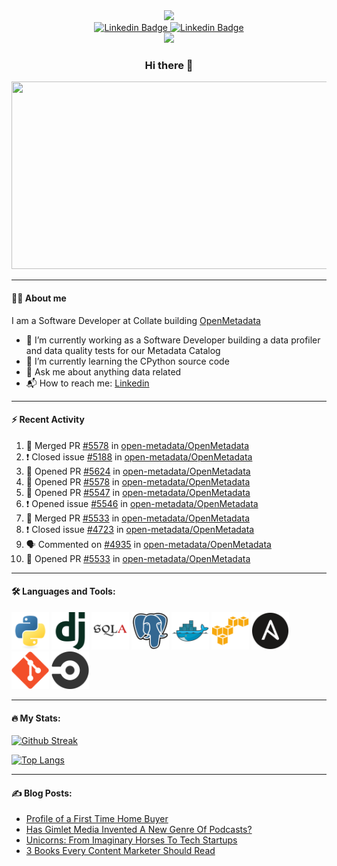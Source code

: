 <div id="header" align="center">
  <img src="https://media.giphy.com/media/5eLDrEaRGHegx2FeF2/giphy.gif" width="100"/>
</div>
<div id="badges" align="center">
  <a href="https://www.linkedin.com/in/teddycrepineau/">
    <img src="https://shields.io/badge/Linkedin-blue?logo=linkedin&logoColor=white&style=for-the-badge" alt="Linkedin Badge"/>
  </a>
  <a href="https://medium.com/@teddycrpineau">
    <img src="https://shields.io/badge/Medium-black?logo=medium&logoColor=white&style=for-the-badge" alt="Linkedin Badge"/>
  </a>
</div>
<div align="center">
  <img src="https://komarev.com/ghpvc/?username=TeddyCr&color=blue&style=flat-square" />
</div>

<h3 align="center">
Hi there 👋
</h3>
<div align="center">
  <img src="https://media.giphy.com/media/L8K62iTDkzGX6/giphy.gif" width="600" height="300"/>
</div>

---

#### :technologist: About me
I am a Software Developer at Collate building <a href="https://open-metadata.org"/>OpenMetadata</a>
- 🔭 I’m currently working as a Software Developer building a data profiler and data quality tests for our Metadata Catalog
- 🐍 I’m currently learning the CPython source code
- 💬 Ask me about anything data related
- 📬 How to reach me: [Linkedin](https://shields.io/badge/Linkedin-blue?logo=linkedin&logoColor=white&style=for-the-badge)

---

#### ⚡️ Recent Activity
<!--START_SECTION:activity-->
1. 🎉 Merged PR [#5578](https://github.com/open-metadata/OpenMetadata/pull/5578) in [open-metadata/OpenMetadata](https://github.com/open-metadata/OpenMetadata)
2. ❗️ Closed issue [#5188](https://github.com/open-metadata/OpenMetadata/issues/5188) in [open-metadata/OpenMetadata](https://github.com/open-metadata/OpenMetadata)
3. 💪 Opened PR [#5624](https://github.com/open-metadata/OpenMetadata/pull/5624) in [open-metadata/OpenMetadata](https://github.com/open-metadata/OpenMetadata)
4. 💪 Opened PR [#5578](https://github.com/open-metadata/OpenMetadata/pull/5578) in [open-metadata/OpenMetadata](https://github.com/open-metadata/OpenMetadata)
5. 💪 Opened PR [#5547](https://github.com/open-metadata/OpenMetadata/pull/5547) in [open-metadata/OpenMetadata](https://github.com/open-metadata/OpenMetadata)
6. ❗️ Opened issue [#5546](https://github.com/open-metadata/OpenMetadata/issues/5546) in [open-metadata/OpenMetadata](https://github.com/open-metadata/OpenMetadata)
7. 🎉 Merged PR [#5533](https://github.com/open-metadata/OpenMetadata/pull/5533) in [open-metadata/OpenMetadata](https://github.com/open-metadata/OpenMetadata)
8. ❗️ Closed issue [#4723](https://github.com/open-metadata/OpenMetadata/issues/4723) in [open-metadata/OpenMetadata](https://github.com/open-metadata/OpenMetadata)
9. 🗣 Commented on [#4935](https://github.com/open-metadata/OpenMetadata/issues/4935) in [open-metadata/OpenMetadata](https://github.com/open-metadata/OpenMetadata)
10. 💪 Opened PR [#5533](https://github.com/open-metadata/OpenMetadata/pull/5533) in [open-metadata/OpenMetadata](https://github.com/open-metadata/OpenMetadata)
<!--END_SECTION:activity-->

---

#### :hammer_and_wrench: Languages and Tools:
<div>
   <img src="https://github.com/devicons/devicon/blob/master/icons/python/python-original.svg" width="60" height="60"/>
   <img src="https://github.com/devicons/devicon/blob/master/icons/django/django-plain.svg" width="60" height="60"/>
   <img src="https://github.com/devicons/devicon/blob/master/icons/sqlalchemy/sqlalchemy-original.svg" width="60" height="60"/>
   <img src="https://github.com/devicons/devicon/blob/master/icons/postgresql/postgresql-original.svg" width="60" height="60"/>
   <img src="https://github.com/devicons/devicon/blob/master/icons/docker/docker-original.svg" width="60" height="60"/>
   <img src="https://github.com/devicons/devicon/blob/master/icons/amazonwebservices/amazonwebservices-original.svg" width="60" height="60"/>
   <img src="https://github.com/devicons/devicon/blob/master/icons/ansible/ansible-original.svg" width="60" height="60"/>
   <img src="https://github.com/devicons/devicon/blob/master/icons/git/git-original.svg" width="60" height="60"/>
   <img src="https://github.com/devicons/devicon/blob/master/icons/circleci/circleci-plain.svg" width="60" height="60"/>
</div>

---

#### 🔥 My Stats:
[![Github Streak](http://github-readme-streak-stats.herokuapp.com?user=TeddyCr&theme=dark&background=000000)](https://git.io/streak-stats)

[![Top Langs](https://github-readme-stats.vercel.app/api?username=TeddyCr&theme=dark&count_private=true)](https://github.com/anuraghazra/github-readme-stats)

---

#### ✍️ Blog Posts:
<!-- BLOG-POST-LIST:START -->
- [Profile of a First Time Home Buyer](https://medium.com/@teddycrpineau/profile-of-a-first-time-home-buyer-f6498b9aacc8?source=rss-16e0670af08f------2)
- [Has Gimlet Media Invented A New Genre Of Podcasts?](https://medium.com/@teddycrpineau/has-gimlet-media-invented-the-plog-983533737398?source=rss-16e0670af08f------2)
- [Unicorns: From Imaginary Horses To Tech Startups](https://medium.com/@teddycrpineau/unicorns-from-imaginary-horses-to-tech-startups-b5183a88106f?source=rss-16e0670af08f------2)
- [3 Books Every Content Marketer Should Read](https://smallbusinessforum.co/3-books-every-content-marketer-should-read-5545629a81fa?source=rss-16e0670af08f------2)
<!-- BLOG-POST-LIST:END -->
